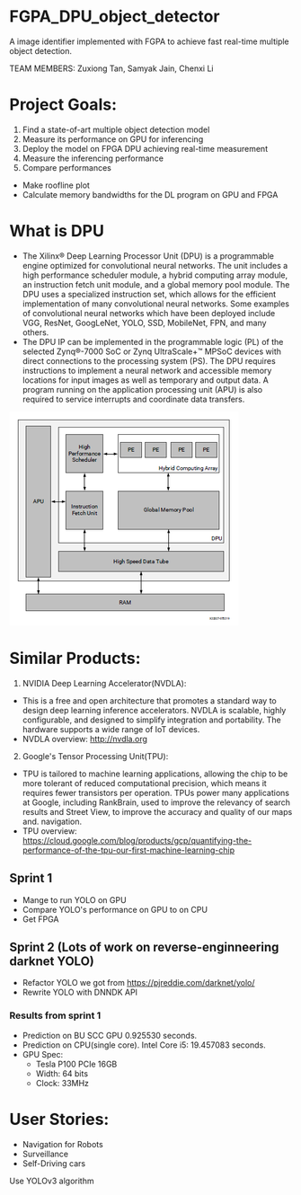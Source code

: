 # FGPA_DPU_object_detector
A image identifier implemented with FGPA to achieve fast real-time multiple object detection.

TEAM MEMBERS: Zuxiong Tan, Samyak Jain, Chenxi Li

# Project Goals:
1. Find a state-of-art multiple object detection model
2. Measure  its performance on GPU for inferencing
3. Deploy the model on FPGA DPU achieving real-time measurement
4. Measure the inferencing performance
5. Compare performances
* Make roofline plot
* Calculate memory bandwidths for the DL program on GPU and FPGA

# What is DPU
* The Xilinx® Deep Learning Processor Unit (DPU) is a programmable engine optimized for convolutional neural networks. The unit includes a high performance scheduler module, a hybrid computing array module, an instruction fetch unit module, and a global memory pool module. The DPU uses a specialized instruction set, which allows for the efficient implementation of many convolutional neural networks. Some examples of convolutional neural networks which have been deployed include VGG, ResNet, GoogLeNet, YOLO, SSD, MobileNet, FPN, and many others.
* The DPU IP can be implemented in the programmable logic (PL) of the selected Zynq®-7000 SoC or Zynq UltraScale+™ MPSoC devices with direct connections to the processing system (PS). The DPU requires instructions to implement a neural network and accessible memory locations for input images as well as temporary and output data. A program running on the application processing unit (APU) is also required to service interrupts and coordinate data transfers.

![image](https://github.com/ChainZeeLi/FPGA_DPU/blob/master/image.png)

# Similar Products:
1. NVIDIA Deep Learning Accelerator(NVDLA): 
* This is a free and open architecture that promotes a standard way to design deep learning inference accelerators. NVDLA is scalable, highly configurable, and designed to simplify integration and portability. The hardware supports a wide range of IoT devices. 
* NVDLA overview: http://nvdla.org
2. Google's Tensor Processing Unit(TPU):
* TPU is tailored to machine learning applications, allowing the chip to be more tolerant of reduced computational precision, which means it requires fewer transistors per operation. TPUs power many applications at Google, including RankBrain, used to improve the relevancy of search results and Street View, to improve the accuracy and quality of our maps and. navigation.
* TPU overview: https://cloud.google.com/blog/products/gcp/quantifying-the-performance-of-the-tpu-our-first-machine-learning-chip


## Sprint 1
* Mange to run YOLO on GPU
* Compare YOLO's performance on GPU to on CPU
* Get FPGA

## Sprint 2 (Lots of work on reverse-enginneering darknet YOLO)
* Refactor YOLO we got from https://pjreddie.com/darknet/yolo/ 
* Rewrite YOLO with DNNDK API


### Results from sprint 1
* Prediction on BU SCC GPU 0.925530 seconds. 
* Prediction on CPU(single core). Intel Core i5: 19.457083 seconds.
* GPU Spec: 
	* Tesla P100 PCIe 16GB
	* Width: 64 bits 
	* Clock: 33MHz



# User Stories:
* Navigation for Robots
* Surveillance
* Self-Driving cars

Use YOLOv3 algorithm





